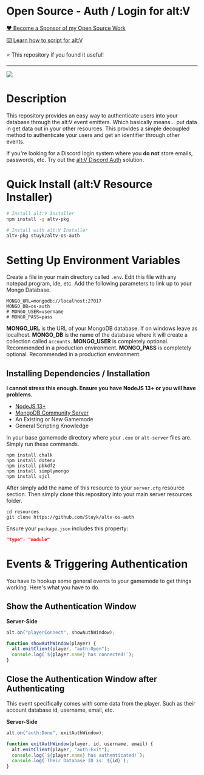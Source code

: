 # Open Source - Auth / Login for alt:V

[❤️ Become a Sponsor of my Open Source Work](https://github.com/sponsors/Stuyk/)

[⌨️ Learn how to script for alt:V](https://stuyk.github.io/altv-javascript-guide/)

⭐ This repository if you found it useful!

---

![](https://i.imgur.com/taSEyXj.jpg)

# Description

This repository provides an easy way to authenticate users into your database through the alt:V event emitters. Which basically means... put data in get data out in your other resources. This provides a simple decoupled method to authenticate your users and get an identifier through other events.

If you're looking for a Discord login system where you **do not** store emails, passwords, etc. Try out the [alt:V Discord Auth](https://github.com/Stuyk/altv-discord-auth) solution.

# Quick Install (alt:V Resource Installer)

```sh
# Install alt:V Installer
npm install -g altv-pkg
```

```sh
# Install with alt:V Installer
altv-pkg stuyk/altv-os-auth
```

# Setting Up Environment Variables

Create a file in your main directory called `.env`. Edit this file with any notepad program, ide, etc.
Add the following parameters to link up to your Mongo Database.

```
MONGO_URL=mongodb://localhost:27017
MONGO_DB=os-auth
# MONGO_USER=username
# MONGO_PASS=pass
```

**MONGO_URL** is the URL of your MongoDB database. If on windows leave as localhost.
**MONGO_DB** is the name of the database where it will create a collection called `accounts`.
**MONGO_USER** is completely optional. Recommended in a production environment.
**MONGO_PASS** is completely optional. Recommended in a production environment.

## Installing Dependencies / Installation

**I cannot stress this enough. Ensure you have NodeJS 13+ or you will have problems.**

- [NodeJS 13+](https://nodejs.org/en/download/current/)
- [MongoDB Community Server](https://www.mongodb.com/try/download/community)
- An Existing or New Gamemode
- General Scripting Knowledge

In your base gamemode directory where your `.exe` or `alt-server` files are. Simply run these commands.

```
npm install chalk
npm install dotenv
npm install pbkdf2
npm install simplymongo
npm install sjcl
```

After simply add the name of this resource to your `server.cfg` resource section.
Then simply clone this repository into your main server resources folder.

```
cd resources
git clone https://github.com/Stuyk/altv-os-auth
```

Ensure your `package.json` includes this property:

```json
"type": "module"
```

# Events & Triggering Authentication

You have to hookup some general events to your gamemode to get things working.
Here's what you have to do.

## Show the Authentication Window

**Server-Side**

```js
alt.on("playerConnect", showAuthWindow);

function showAuthWindow(player) {
  alt.emitClient(player, "auth:Open");
  console.log(`${player.name} has connected!`);
}
```

## Close the Authentication Window after Authenticating

This event specifically comes with some data from the player.
Such as their account database id, username, email, etc.

**Server-Side**

```js
alt.on("auth:Done", exitAuthWindow);

function exitAuthWindow(player, id, username, email) {
  alt.emitClient(player, "auth:Exit");
  console.log(`${player.name} has authenticated!`);
  console.log(`Their Database ID is: ${id}`);
}
```
